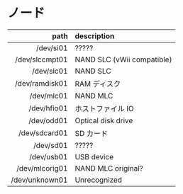 # ノード
|           path | description                |
| -------------: | :------------------------- |
|      /dev/si01 | ?????                      |
| /dev/slccmpt01 | NAND SLC (vWii compatible) |
|     /dev/slc01 | NAND SLC                   |
| /dev/ramdisk01 | RAM ディスク               |
|     /dev/mlc01 | NAND MLC                   |
|    /dev/hfio01 | ホストファイル IO          |
|     /dev/odd01 | Optical disk drive         |
|  /dev/sdcard01 | SD カード                  |
|      /dev/sd01 | ?????                      |
|     /dev/usb01 | USB device                 |
| /dev/mlcorig01 | NAND MLC original?         |
| /dev/unknown01 | Unrecognized               |